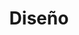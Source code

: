 ---
title: 'Diseño'
slug: 'diseno'
image: '/images/Category/diseno.jpg'
description: 'Aprende sobre temas relacionados con la composición visual, la creatividad y el manejo de diferentes herramientas con las que transformes las ideas y mensajes en piezas gráficas.'
---